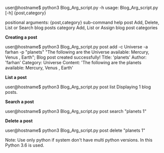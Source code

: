 user@hostname$ python3 Blog_Arg_script.py -h 
usage: Blog_Arg_script.py [-h] {post,category}

positional arguments:
  {post,category}  sub-command help
    post           Add, Delete, List or Search blog posts
    category       Add, List or Assign blog post categories



<b>Creating a post</b>

user@hostname$ python3 Blog_Arg_script.py post add -c Universe -a farhan -p "planets" "The following are the Universe available: Mercury, Venus , Earth";
Blog post created successfully!
Title: 'planets'
Author: 'farhan'
Category: Universe
Content: 'The following are the planets available: Mercury, Venus , Earth'



<b>List a post</b>

user@hostname$ python3 Blog_Arg_script.py post list
Displaying 1 blog posts.


<b>Search a post</b>

user@hostname$ python3 Blog_Arg_script.py post search "planets 1"


<b>Delete a post</b>

user@hostname$ python3 Blog_Arg_script.py post delete "planets 1"


Note: Use only python if system don't have multi python versions.
In this Python 3.6 is used.
